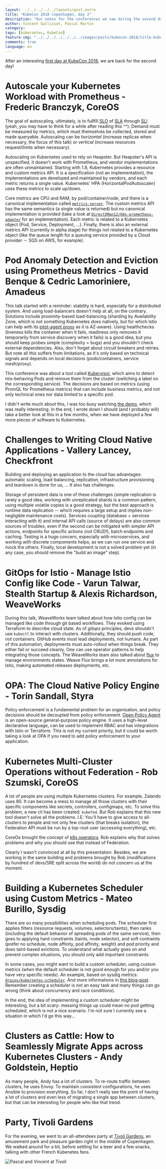 ```yaml
---
layout: ../../../../../layouts/post.astro
title: "KubeCon 2018 Copenhagen, day 2"
description: "Our notes for the conferences we saw during the second day of KubeCon 2018 in Copenhagen"
author: Vincent Gallissot, Pascal Martin
category:
tags: [kubernetes, KubeCon]
feature-img: "../../../../../../../images/posts/kubecon-2018/title-kubecon.jpg"
comments: true
language: en
---
```


After an interesting [first day at KubeCon 2018](/kubecon-2018-copenhaguen-day-1/), we are back for the second day!


# Autoscale your Kubernetes Workload with Prometheus - Frederic Branczyk, CoreOS

The goal of autoscaling, ultimately, is to fullfill [SLO](https://en.wikipedia.org/wiki/Service_level_objective) of [SLA](https://en.wikipedia.org/wiki/Service-level_agreement) through [SLI](https://en.wikipedia.org/wiki/Service_level_indicator) (yeah, you may have to think for a while after reading this ^^). Demand must be measured by metrics, which must themselves be collected, stored and made queryable. Autoscaling can be *horizontal* (increase replicas when necessary, the focus of this talk) or *vertical* (increase resources request/limits when necessary).

Autoscaling on Kubernetes used to rely on Heapster. But Heapster's API is unspecified, it doesn't work with Prometheus, and vendor implementations are often unmaintained. Starting with 1.8, Kubernetes provides a resource and custom metrics API. It is a specification (not an implementation), the implementations are developed and maintained by vendors, and each metric returns a single value. Kubernetes' HPA (HorizontalPodAutoscaler) uses these metrics to scale up/down.

Core metrics are CPU and RAM, by pod/container/node, and there is a canonical implementation called [`metrics-server`](https://github.com/kubernetes-incubator/metrics-server). The custom metrics API has the same semantics (a single value is returned) but no canonical implementation is provided (take a look at [`DirectXMan12/k8s-prometheus-adapter`](https://github.com/DirectXMan12/k8s-prometheus-adapter) for an implementation). Each metric is related to a Kubernetes object (Pod, Service, Deployment, ...). Finally, there is also an external metrics API (currently in alpha stage) for things not related to a Kubernetes object (like the queue length for a queuing service provided by a Cloud provider -- SQS on AWS, for example).


# Pod Anomaly Detection and Eviction using Prometheus Metrics - David Benque & Cedric Lamoriniere, Amadeus

This talk started with a reminder: stability is hard, especially for a distributed system. And using load-balancers doesn't help at all, on the contrary. Solutions include proximity-based load-balancing (sharding by Availability Zone, which is not something Kubernetes does natively, but for which Istio can help with its [pilot-agent proxy](https://istio.io/docs/reference/commands/pilot-agent.html#pilot-agent%20proxy) as it is AZ-aware). Using healthchecks (liveness kills the container when it fails, readiness only removes it temporarily from service discovery when it fails) is a good idea, but you should keep probes simple (complexity = bugs) and you shouldn't check external dependencies. Also, don't forget about circuit breakers and retries. But note all this suffers from limitations, as it's only based on technical signals and depends on local decisions (pods/containers, service mesh/proxy).

This conference was about a tool called [Kubervisor](https://github.com/AmadeusITGroup/kubervisor), which aims to detect mis-behaving Pods and remove them from the cluster (switching a label on the corresponding service). The decisions are based on metrics (using PromQL for Prometheus metrics) that can include business metrics, and not only technical ones nor data limited to a specific pod.

I didn't write much about this, I was too busy watching [the demo](https://github.com/AmadeusITGroup/kubervisor/tree/master/examples/demo), which was really interesting. In the end, I wrote down I should (and I probably will) take a better look at this in a few months, when we have deployed a few more pieces of software to Kubernetes.


# Challenges to Writing Cloud Native Applications - Vallery Lancey, Checkfront

Building and deploying an application to the cloud has advantages: automatic scaling, load-balancing, replication, infrastructure provisioning and teardown is done for us, ... It also has challenges.

Storage of persistent data is one of these challenges (simple replication is rarely a good idea, working with unreplicated shards is a common pattern, using multiple volatile copies is a good strategy, but the best approach is runtime data replication -- which requires a large setup and implies non-negligible maintenance costs). Services coupling (database + services interacting with it) and internal API calls (source of delays) are also common sources of troubles, even if the second can be mitigated with simpler API actions, endpoints for specific actions (not CRUD!), batch endpoints and caching. Testing is a huge concern, especially with microservices, and working with discrete compoments helps, as we can run one service and mock the others. Finally, local development is not a solved problem yet (in any case, you should remove the "build an image" step).


# GitOps for Istio - Manage Istio Config like Code - Varun Talwar, Stealth Startup & Alexis Richardson, WeaveWorks

During this talk, WeaveWorks team talked about how Istio config can be managed like code through git based workflows.
They evoked using Terraform to describe cloud state.
As of *gitops* principles, devs shouldn't use `kubectl` to interact with clusters. Additionally, they should push code, not containers. GitHub events must lead deployments, not humans.
As part of this automation, deployments must auto-rollout when things break. They either fail or succeed cleanly.
One can use operator patterns to help integrating those concepts. The WeaveWorks team also talked about [flux](https://github.com/weaveworks/flux) to manage environments states.
Weave Flux brings a lot more annotations for Istio, making automated releases deployments, etc.


# OPA: The Cloud Native Policy Engine - Torin Sandall, Styra

Policy enforcement is a fundamental problem for an organisation, and policy decisions should be decoupled from policy enforcement. [Open Policy Agent](https://www.openpolicyagent.org/) is an open-source general-purpose policy engine. It uses a high-level declarative language, can be used to implement RBAC and has integrations with Istio or Terraform. This is not my current priority, but it could be worth taking a look at OPA if you need to add policy enforcement to your application.


# Kubernetes Multi-Cluster Operations without Federation - Rob Szumski, CoreOS

A lot of people are using multiple Kubernetes clusters. For example, Zalando uses 80. It can become a mess to manage all those clusters with their specific components like secrets, controllers, configmaps, etc.
To solve this problem, a new cli has been created: `kubefed`.
But Rob explains that this new tool doesn't solve all the problems. I.E: You'll have to give access to all-clusters to people and not only few clusters (that breaks isolation), the Federation API must be run by a top-root user (accessing everything), etc.

CoreOs brought the concept of [k8s operators](https://coreos.com/operators/).
Rob explains why that solves problems and why you should use that instead of Federation.

Clearly I wasn't convinced at all by this presentation. Besides, we are working in the same building and problems brought by Rob (modifications by hundred of devs/SRE split across the world) do not concern us at the moment.


# Building a Kubernetes Scheduler using Custom Metrics - Mateo Burillo, Sysdig

There are so many possibilities when scheduling pods. The scheduler first applies filters (resource requests, volumes, selectors/taints), then ranks (including the default behavior of spreading pods of the same service), then goes to applying hard constraints (taints, node selector), and soft contraints (prefer no schedule, node affinity, pod affinity, weight) and pod priority and does taint-based evictions. To understand what actually goes on and prevent complex situations, you should only add important constraints.

In some cases, you might want to build a custom scheduler, using custom metrics (when the default scheduler is not good enough for you and/or you have very specific needs). An example, based on sysdig metrics: [`draios/kubernetes-scheduler`](https://github.com/draios/kubernetes-scheduler). And more informations in [this blog-post](https://sysdig.com/blog/kubernetes-scheduler/). Remember creating a scheduler is not an easy task and many things can go wrong (think about concurrency and race conditions).

In the end, the idea of implementing a custom scheduler might be interesting, but a bit *scary*: messing things up could mean no pod getting scheduled, which is not a nice scenario. I'm not sure I currently see a situation in which I'd go this way...


# Clusters as Cattle: How to Seamlessly Migrate Apps across Kubernetes Clusters - Andy Goldstein, Heptio

As many people, Andy has a lot of clusters. To re-route traffic between clusters, he uses Envoy.
To maintain consistent configurations, he uses Ansible to provision everything.
So far, I don't really see the point of having a lot of clusters and even less of migrating a single app between clusters, but that can be interesting for people who like that trend.


# Party, Tivoli Gardens

For the evening, we went to an all-attendees party at [Tivoli Gardens](https://en.wikipedia.org/wiki/Tivoli_Gardens), an amusement park and pleasure garden right in the middle of Copenhagen. We walked around for a bit, before settling for a beer and a few snacks, talking with other French Kubenetes fans.

![Pascal and Vincent at Tivoli](../../../../../../../images/posts/kubecon-2018/tivoli-gardens-pascal-and-vincent.jpg)
